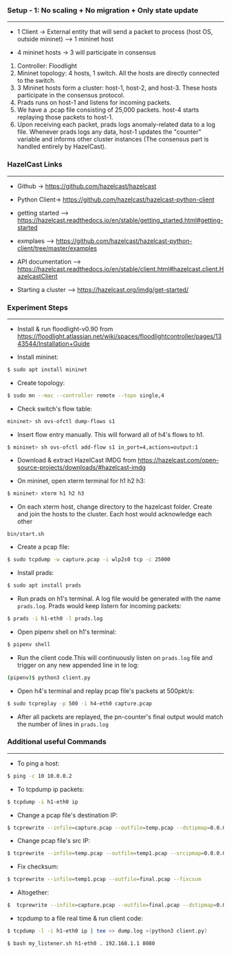 ### Setup - 1: No scaling + No migration + Only state update
---------------------------------------------------------

- 1 Client -> External entity that will send a packet to process (host OS, outside mininet) --> 1 mininet host

- 4 mininet hosts -> 3 will participate in consensus

1. Controller: Floodlight
2. Mininet topology: 4 hosts, 1 switch. All the hosts are directly connected to the switch.
3. 3 Mininet hosts form a cluster: host-1, host-2, and host-3.  These hosts participate in the consensus protocol.
4. Prads runs on host-1 and listens for incoming packets.
5. We have a .pcap file consisting of 25,000 packets. host-4 starts replaying those packets to host-1.
6. Upon receiving each packet, prads logs anomaly-related data to a log file. Whenever prads logs any data, host-1 updates the "counter" variable and informs other cluster instances (The consensus part is handled entirely by HazelCast).



### HazelCast Links
-------------------

* Github -> https://github.com/hazelcast/hazelcast

* Python Client-> https://github.com/hazelcast/hazelcast-python-client

* getting started --> https://hazelcast.readthedocs.io/en/stable/getting_started.html#getting-started

* exmplaes --> https://github.com/hazelcast/hazelcast-python-client/tree/master/examples

* API documentation -->  https://hazelcast.readthedocs.io/en/stable/client.html#hazelcast.client.HazelcastClient

* Starting a cluster --> https://hazelcast.org/imdg/get-started/



### Experiment Steps
--------------------

* Install & run floodlight-v0.90 from https://floodlight.atlassian.net/wiki/spaces/floodlightcontroller/pages/1343544/Installation+Guide

* Install mininet:
```bash
$ sudo apt install mininet
```

* Create topology:
```bash
$ sudo mn --mac --controller remote --topo single,4
```

* Check switch's flow table:
```bash
mininet> sh ovs-ofctl dump-flows s1
```

* Insert flow entry manually. This will forward all of h4's flows to h1.
```bash
$ mininet> sh ovs-ofctl add-flow s1 in_port=4,actions=output:1
```

* Download & extract HazelCast IMDG from https://hazelcast.com/open-source-projects/downloads/#hazelcast-imdg

* On mininet, open xterm terminal for h1 h2 h3:
```bash
$ mininet> xterm h1 h2 h3
```

* On each xterm host, change directory to the hazelcast folder. Create and join the hosts to the cluster. Each host would acknowledge each other
```
bin/start.sh
```

* Create a pcap file:
```bash
$ sudo tcpdump -w capture.pcap -i wlp2s0 tcp -c 25000
```

* Install prads:
```bash
$ sudo apt install prads
```

* Run prads on h1's terminal. A log file would be generated with the name `prads.log`. Prads would keep listern for incoming packets:
```bash
$ prads -i h1-eth0 -l prads.log
```

* Open pipenv shell on h1's terminal:
```bash
$ pipenv shell
```

* Run the client code.This will continuously listen on `prads.log` file and trigger on any new appended line in te log:
```bash
(pipenv)$ python3 client.py
```

* Open h4's terminal and replay pcap file's packets at 500pkt/s:
```bash
$ sudo tcpreplay -p 500 -i h4-eth0 capture.pcap  
```
* After all packets are replayed, the pn-counter's final output would match the number of lines in `prads.log`



### Additional useful Commands
---------------------------

* To ping a host:
```bash
$ ping -c 10 10.0.0.2
```

* To tcpdump ip packets:
```bash
$ tcpdump -i h1-eth0 ip
```

* Change a pcap file's destination IP:
```bash
$ tcprewrite --infile=capture.pcap --outfile=temp.pcap --dstipmap=0.0.0.0/0:10.0.0.1 --enet-dmac=00:00:00:00:00:01
```

* Change pcap file's src IP:
```bash
$ tcprewrite --infile=temp.pcap --outfile=temp1.pcap --srcipmap=0.0.0.0/0:10.0.0.4 --enet-smac=00:00:00:00:00:04
```

* Fix checksum:
```bash
$ tcprewrite --infile=temp1.pcap --outfile=final.pcap --fixcsum
```

* Altogether: 
```bash
$  tcprewrite --infile=capture.pcap --outfile=final.pcap --dstipmap=0.0.0.0/0:10.0.0.1 --enet-dmac=00:00:00:00:00:01 --srcipmap=0.0.0.0/0:10.0.0.4 --enet-smac=00:00:00:00:00:04 --fixcsum
```

* tcpdump to a file real time & run client code:
```bash
$ tcpdump -l -i h1-eth0 ip | tee >> dump.log >(python3 client.py)
```

```bash
$ bash my_listener.sh h1-eth0 . 192.168.1.1 8080
```

